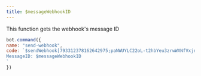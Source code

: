 ```yaml
---
title: $messageWebhookID
---
```


This function gets the webhook's message ID

```javascript
bot.command({
name: "send-webhook",
code: `$sendWebhook[793312378162642975;paNWUYLC22oL-t2hbYeu3zrwWXNfVxjn4TmDDVTISNVRbytCbptYM4DETJDTPzG-1JcA;Hello!;{title:Embed<3} {color:RANDOM};{title:Embed 2 WOW} {color:RANDOM}]
MessageID: $messageWebhookID
`
})
```

